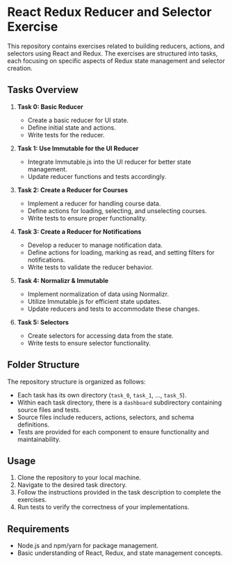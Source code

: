 # React Redux Reducer and Selector Exercise

This repository contains exercises related to building reducers, actions, and selectors using React and Redux. The exercises are structured into tasks, each focusing on specific aspects of Redux state management and selector creation.

## Tasks Overview

1. **Task 0: Basic Reducer**
   - Create a basic reducer for UI state.
   - Define initial state and actions.
   - Write tests for the reducer.

2. **Task 1: Use Immutable for the UI Reducer**
   - Integrate Immutable.js into the UI reducer for better state management.
   - Update reducer functions and tests accordingly.

3. **Task 2: Create a Reducer for Courses**
   - Implement a reducer for handling course data.
   - Define actions for loading, selecting, and unselecting courses.
   - Write tests to ensure proper functionality.

4. **Task 3: Create a Reducer for Notifications**
   - Develop a reducer to manage notification data.
   - Define actions for loading, marking as read, and setting filters for notifications.
   - Write tests to validate the reducer behavior.

5. **Task 4: Normalizr & Immutable**
   - Implement normalization of data using Normalizr.
   - Utilize Immutable.js for efficient state updates.
   - Update reducers and tests to accommodate these changes.

6. **Task 5: Selectors**
   - Create selectors for accessing data from the state.
   - Write tests to ensure selector functionality.

## Folder Structure

The repository structure is organized as follows:

- Each task has its own directory (`task_0`, `task_1`, ..., `task_5`).
- Within each task directory, there is a `dashboard` subdirectory containing source files and tests.
- Source files include reducers, actions, selectors, and schema definitions.
- Tests are provided for each component to ensure functionality and maintainability.

## Usage

1. Clone the repository to your local machine.
2. Navigate to the desired task directory.
3. Follow the instructions provided in the task description to complete the exercises.
4. Run tests to verify the correctness of your implementations.

## Requirements

- Node.js and npm/yarn for package management.
- Basic understanding of React, Redux, and state management concepts.